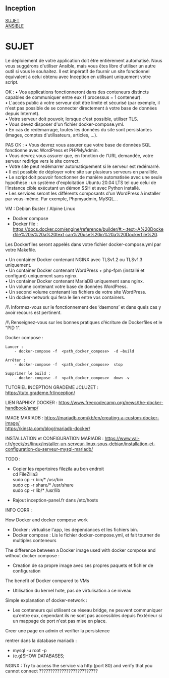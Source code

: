## Inception  

[SUJET](https://cdn.intra.42.fr/pdf/pdf/84883/en.subject.pdf)  
[ANSIBLE](https://docs.ansible.com/ansible/latest/getting_started/index.html)  

# SUJET

Le déploiement de votre application doit être entièrement automatisé. Nous vous suggérons d'utiliser Ansible, mais vous êtes libre d'utiliser un autre outil si vous le souhaitez. Il est impératif de fournir un site fonctionnel équivalent à celui obtenu avec Inception en utilisant uniquement votre script.

OK :
• Vos applications fonctionneront dans des conteneurs distincts capables de communiquer entre eux (1 processus = 1 conteneur).  
• L'accès public à votre serveur doit être limité et sécurisé (par exemple, il n'est pas possible de se connecter directement à votre base de données depuis Internet).  
• Votre serveur doit pouvoir, lorsque c'est possible, utiliser TLS.  
• Vous devez disposer d'un fichier docker-compose.yml.  
• En cas de redémarrage, toutes les données du site sont persistantes (images, comptes d'utilisateurs, articles, ...).  


PAS OK :
• Vous devrez vous assurer que votre base de données SQL fonctionne avec WordPress et PHPMyAdmin.  
• Vous devrez vous assurer que, en fonction de l'URL demandée, votre serveur redirige vers le site correct.  
• Votre site peut redémarrer automatiquement si le serveur est redémarré.  
• Il est possible de déployer votre site sur plusieurs serveurs en parallèle.  
• Le script doit pouvoir fonctionner de manière automatisée avec une seule hypothèse : un système d'exploitation Ubuntu 20.04 LTS tel que celui de l'instance cible exécutant un démon SSH et avec Python installé.  
• Les services seront les différents composants d'un WordPress à installer par vous-même. Par exemple, Phpmyadmin, MySQL...  




VM : Debian Buster / Alpine Linux  

- Docker compose  
- Docker file : https://docs.docker.com/engine/reference/builder/#:~:text=A%20Dockerfile%20is%20a%20text,can%20use%20in%20a%20Dockerfile%20.  

Les Dockerfiles seront appelés dans votre fichier docker-compose.yml par votre Makefile.  

• Un container Docker contenant NGINX avec TLSv1.2 ou TLSv1.3 uniquement.  
• Un container Docker contenant WordPress + php-fpm (installé et configuré) uniquement sans nginx.  
• Un container Docker contenant MariaDB uniquement sans nginx.  
• Un volume contenant votre base de données WordPress.  
• Un second volume contenant les fichiers de votre site WordPress.  
• Un docker-network qui fera le lien entre vos containers.  

/!\ Informez-vous sur le fonctionnement des ’daemons’ et dans quels cas y avoir recours est pertinent.  

/!\ Renseignez-vous sur les bonnes pratiques d’écriture de Dockerfiles et le "PID 1".  

Docker compose :

	Lancer : 
		- docker-compose -f  <path_docker_compose>  -d —build

	Arrêter :
		- docker-compose -f  <path_docker_compose>  stop

	Supprimer le build :
		- docker-compose -f  <path_docker_compose>  down -v


TUTORIEL INCEPTION GRADEME JCLUZET : https://tuto.grademe.fr/inception/  

LIEN RAPHIKY DOCKER : https://www.freecodecamp.org/news/the-docker-handbook/amp/  

IMAGE MARIADB : https://mariadb.com/kb/en/creating-a-custom-docker-image/  
				https://kinsta.com/blog/mariadb-docker/  

INSTALLATION et CONFIGURATION MARIADB : https://www.val-r.fr/geek/os/linux/installer-un-serveur-linux-sous-debian/installation-et-configuration-du-serveur-mysql-mariadb/  
 


TODO :  
- Copier les repertoires filezila au bon endroit  
cd FileZilla3  
sudo cp -r bin/* /usr/bin  
sudo cp -r share/* /usr/share  
sudo cp -r lib/* /usr/lib  

- Rajout inception-panel.fr dans /etc/hosts  

INFO CORR :  

How Docker and docker compose work  
- Docker : virtualise l'app, les dependances et les fichiers bin.  
- Docker compose : Lis le fichier docker-compose.yml, et fait tourner de multiples conteneurs  

The difference between a Docker image used with docker compose and without docker compose :  
- Creation de sa propre image avec ses propres paquets et fichier de configuration  

The benefit of Docker compared to VMs  
- Utilisation du kernel hote, pas de virtulisation a ce niveau  

Simple explanation of docker-network :  
- Les conteneurs qui utilisent ce réseau bridge, ne peuvent communiquer qu’entre eux, cependant ils ne sont pas accessibles depuis l’extérieur si un mappage de port n'est pas mise en place.  

Creer une page en admin et verifier la persistence  

rentrer dans la database mariadb :  
- mysql -u root -p  
- (e.g)SHOW DATABASES;  

NGINX : Try to access the service via http (port 80) and verify that you cannot connect ??????????????????????????  